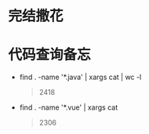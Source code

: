 # 完结撒花



# 代码查询备忘

* find . -name '*.java' | xargs cat | wc -l

  > 2418

* find . -name '*.vue' | xargs cat

  > 2306